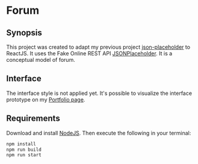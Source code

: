# Forum

## Synopsis

This project was created to adapt my previous project [json-placeholder](https://github.com/alinepickler/json-placeholder) to ReactJS. It uses the Fake Online REST API [JSONPlaceholder](https://jsonplaceholder.typicode.com/). It is a conceptual model of forum.

## Interface

The interface style is not applied yet. It's possible to visualize the interface prototype on my [Portfolio page](https://alinepickler.github.io/web.html#forum-row).

## Requirements

Download and install [NodeJS](https://nodejs.org/en/). Then execute the following in your terminal:

```bash
npm install
npm run build
npm run start
```
